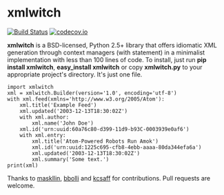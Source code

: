 xmlwitch
========

[![Build Status](https://travis-ci.org/kcsaff/xmlwitch.svg?branch=master)](https://travis-ci.org/kcsaff/xmlwitch)
[![codecov.io](https://codecov.io/gh/kcsaff/xmlwitch/coverage.svg?branch=master)](https://codecov.io/gh/kcsaff/xmlwitch?branch=master)

**xmlwitch** is a BSD-licensed, Python 2.5+ library that offers 
idiomatic XML generation through context managers (with statement) in a
minimalist implementation with less than 100 lines of code. To install,
just run **pip install xmlwitch**, **easy_install xmlwitch** or copy
**xmlwitch.py** to your appropriate project's directory. It's just one
file.

    import xmlwitch
    xml = xmlwitch.Builder(version='1.0', encoding='utf-8')
    with xml.feed(xmlns='http://www.w3.org/2005/Atom'):
        xml.title('Example Feed')
        xml.updated('2003-12-13T18:30:02Z')
        with xml.author:
            xml.name('John Doe')
        xml.id('urn:uuid:60a76c80-d399-11d9-b93C-0003939e0af6')
        with xml.entry:
            xml.title('Atom-Powered Robots Run Amok')
            xml.id('urn:uuid:1225c695-cfb8-4ebb-aaaa-80da344efa6a')
            xml.updated('2003-12-13T18:30:02Z')
            xml.summary('Some text.')
    print(xml)

Thanks to [maskllin](http://github.com/masklinn/),
[bbolli](http://github.com/bbolli/) and [kcsaff](https://github.com/kcsaff) for contributions. Pull requests 
are welcome.